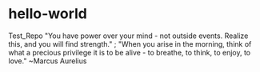 # hello-world
Test_Repo
"You have power over your mind - not outside events. Realize this, and you will find strength." ;
"When you arise in the morning, think of what a precious privilege it is to be alive - to breathe, to think, to enjoy, to love."
~Marcus Aurelius
